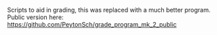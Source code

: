 Scripts to aid in grading, this was replaced with a much better program. Public version here: https://github.com/PeytonSch/grade_program_mk_2_public

